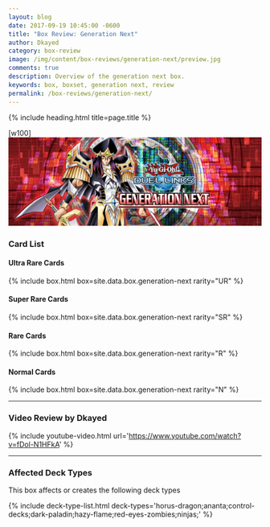 ```yaml
---
layout: blog
date: 2017-09-19 10:45:00 -0600
title: "Box Review: Generation Next"
author: Dkayed
category: box-review
image: /img/content/box-reviews/generation-next/preview.jpg
comments: true
description: Overview of the generation next box.
keywords: box, boxset, generation next, review
permalink: /box-reviews/generation-next/
---
```


{% include heading.html title=page.title %}

[w100]
![](/img/content/box-reviews/generation-next/banner.jpg)

### Card List

#### Ultra Rare Cards

{% include box.html box=site.data.box.generation-next rarity="UR" %}

#### Super Rare Cards

{% include box.html box=site.data.box.generation-next rarity="SR" %}

#### Rare Cards

{% include box.html box=site.data.box.generation-next rarity="R" %}

#### Normal Cards

{% include box.html box=site.data.box.generation-next rarity="N" %}

---

### Video Review by Dkayed

{% include youtube-video.html url='https://www.youtube.com/watch?v=fDol-N1HFkA' %}

---

### Affected Deck Types
This box affects or creates the following deck types

{% include deck-type-list.html deck-types='horus-dragon;ananta;control-decks;dark-paladin;hazy-flame;red-eyes-zombies;ninjas;' %}